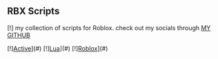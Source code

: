 ## RBX Scripts

[!] my collection of scripts for Roblox. check out my socials through [MY GITHUB](https://github.com/Pxrson)

[!][Active](https://img.shields.io/badge/Status-Active-00C851.svg?style=for-the-badge&logoColor=white)](#)
[!][Lua](https://img.shields.io/badge/Lua-%232C2D72.svg?style=for-the-badge&logo=lua&logoColor=white)](#)
[!][Roblox](https://img.shields.io/badge/Roblox-%23000000.svg?style=for-the-badge&logo=roblox&logoColor=white)](#)
